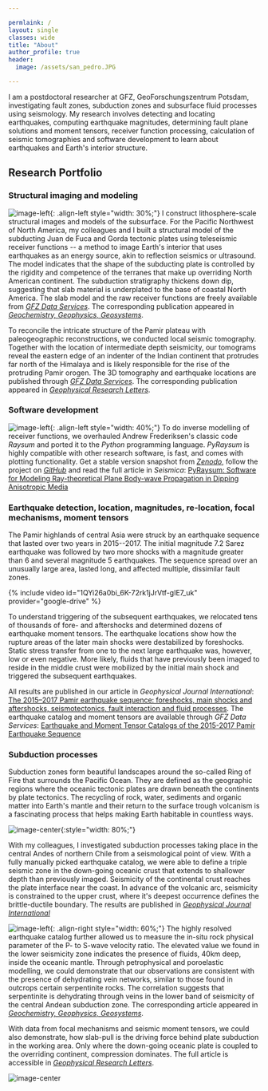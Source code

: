 ```yaml
---

permlaink: /
layout: single
classes: wide
title: "About"
author_profile: true
header:
  image: /assets/san_pedro.JPG

---
```

<script src="https://kit.fontawesome.com/ebdc698a08.js" crossorigin="anonymous"></script>

I am a postdoctoral researcher at GFZ, GeoForschungszentrum Potsdam, investigating fault
zones, subduction zones and subsurface fluid processes using seismology. My research
involves detecting and locating earthquakes, computing earthquake magnitudes,
determining fault plane solutions and moment tensors, receiver function processing,
calculation of seismic tomographies and software development to learn about earthquakes
and Earth's interior structure.

## Research Portfolio

### Structural imaging and modeling

![image-left](/assets/fig_interfacemaps_edit.png){: .align-left style="width: 30%;"}
I construct lithosphere-scale structural images and models of the subsurface. For the
Pacific Northwest of North America, my colleagues and I built a structural model
of the subducting Juan de Fuca and Gorda tectonic plates using teleseismic receiver
functions -- a method to
image Earth's interior that uses earthquakes as an energy source, akin to reflection
seismics or ultrasound. The model indicates that the shape of the subducting plate is
controlled by the rigidity and competence of the terranes that make up overriding North
American continent. The subduction stratigraphy thickens down dip, suggesting that slab
material is underplated to the base of coastal North America.  The slab model and the
raw receiver functions are freely available from [*GFZ Data Services*<sup><i
class="fa-solid fa-arrow-up-right-from-square
fa-2xs"></i></sup>](https://doi.org/10.5880/fidgeo.2023.033). The corresponding
publication appeared in [*Geochemistry, Geophysics, Geosystems*<sup><i class="fa-solid
fa-arrow-up-right-from-square fa-2xs"></i></sup>](https://doi.org/10.1029/2023GC011088). 

To reconcile the intricate structure of the Pamir plateau with  paleogeographic
reconstructions, we conducted local seismic tomography. Together with the location of
intermediate depth seismicity, our tomograms reveal the eastern edge of an indenter of
the Indian continent that protrudes far north of the Himalaya and is likely responsible
for the rise of the protruding Pamir orogen. The 3D tomography and earthquake locations are
published through [*GFZ Data Services*<sup><i
class="fa-solid fa-arrow-up-right-from-square
fa-2xs"></i></sup>](https://doi.org/XXX). The corresponding
publication appeared in [*Geophysical Research Letters*<sup><i class="fa-solid
fa-arrow-up-right-from-square fa-2xs"></i></sup>](https://doi.org/10.1029/2021GL095413). 

### Software development

![image-left](/assets/fig_smc_hyb-prs_transp.png){: .align-left style="width: 40%;"} To
do inverse modelling of receiver functions, we overhauled Andrew Frederiksen's classic
code *Raysum* and ported it to the *Python* programming language. *PyRaysum* is highly
compatible with other research software, is fast, and comes with plotting functionality.
Get a stable version snapshot from [*Zenodo*<sup><i class="fa-solid
fa-arrow-up-right-from-square
fa-2xs"></i></sup>](https://doi.org/10.5281/zenodo.6095748), follow the project on
[*GitHub*<sup><i class="fa-solid fa-arrow-up-right-from-square
fa-2xs"></i></sup>](https://github.com/paudetseis/PyRaysum) and read the full article in
*Seismica*: [PyRaysum: Software for Modeling Ray-theoretical Plane Body-wave Propagation
in Dipping Anisotropic Media<sup><i class="fa-solid fa-arrow-up-right-from-square
fa-2xs"></i></sup>](https://doi.org/10.26443/seismica.v2i1.220 )

### Earthquake detection, location, magnitudes, re-location, focal mechanisms, moment tensors

The Pamir highlands of central Asia were struck by an earthquake sequence that lasted
over two years in 2015--2017. The initial magnitude 7.2 Sarez earthquake was followed by
two more shocks with a magnitude greater than 6 and several magnitude 5 earthquakes. The
sequence spread over an unusually large area, lasted long, and affected multiple,
dissimilar fault zones.

{% include video id="1QYi26a0bi_6K-72rk1jJrVtf-gIE7_uk" provider="google-drive" %}

To understand triggering of the subsequent earthquakes, we relocated tens of thousands
of fore- and aftershocks and determined dozens of earthquake moment tensors. The
earthquake locations show how the rupture areas of the later main shocks were
destabilized by foreshocks. Static stress transfer from one to the next large earthquake
was, however, low or even negative. More likely, fluids that have previously been imaged
to reside in the middle crust were mobilized by the initial main shock and triggered the
subsequent earthquakes.

All results are published in our article in *Geophysical Journal International*: [The
2015–2017 Pamir earthquake sequence: foreshocks, main shocks and aftershocks,
seismotectonics, fault interaction and fluid processes<sup><i class="fa-solid
fa-arrow-up-right-from-square fa-2xs"></i></sup>](https://doi.org/10.1093/gji/ggac473).
The earthquake catalog and moment tensors are available through *GFZ Data Services*:
[Earthquake and Moment Tensor Catalogs of the 2015-2017 Pamir Earthquake Sequence<sup><i
class="fa-solid fa-arrow-up-right-from-square
fa-2xs"></i></sup>](https://doi.org/10.5880/fidgeo.2022.007)

### Subduction processes
Subduction zones form beautiful landscapes around the so-called Ring of Fire that
surrounds the Pacific Ocean. They are defined as the geographic regions where the oceanic
tectonic plates are drawn beneath the continents by plate tectonics. The recycling
of rock, water, sediments and organic matter into Earth's mantle and their return to the
surface trough volcanism is a fascinating process that helps making Earth habitable in
countless ways.

![image-center](/assets/GJIancorp.png){:style="width: 80%;"}

With my colleagues, I investigated subduction processes taking place in the central
Andes of northern Chile from a seismological point of view. With a fully manually picked
earthquake catalog, we were able to define a triple seismic zone in the down-going
oceanic crust that extends to shallower depth than previously imaged. Seismicity of the
continental crust reaches the plate interface near the coast. In advance of the volcanic
arc, seismicity is constrained to the upper crust, where it's deepest occurrence defines
the brittle-ductile boundary. The results are published in [*Geophysical Journal
International*<sup><i class="fa-solid fa-solid fa-arrow-up-right-from-square
fa-2xs"></i></sup>](https://doi.org/10.1093/gji/ggu084)

![image-left](/assets/phasediagramG3-edit.png){: .align-right style="width: 60%;"}
The highly resolved earthquake catalog further allowed us to measure the in-situ rock
physical parameter of the P- to S-wave velocity ratio. The elevated value we found in
the lower seismicity zone indicates the presence of fluids, 40km deep, inside the
oceanic mantle. Through petrophysical and poroelastic modelling, we could demonstrate
that our observations are consistent with the presence of dehydrating vein networks,
similar to those found in outcrops certain serpentinite rocks. The correlation suggests
that serpentinite is dehydrating through veins in the lower band of seismicity of the
central Andean subduction zone. The corresponding article appeared in [*Geochemistry,
Geophysics, Geosystems*<sup><i class="fa-solid fa-solid fa-arrow-up-right-from-square
fa-2xs"></i></sup>]( https://doi.org/10.1029/2018GC007703).

With data from focal mechanisms and seismic moment tensors, we could also demonstrate,
how slab-pull is the driving force behind plate subduction in the working area. Only
where the down-going oceanic plate is coupled to the overriding continent, compression
dominates. The full article is accessible in [*Geophysical Research Letters*<sup><i
class="fa-solid fa-solid fa-arrow-up-right-from-square fa-2xs"></i></sup>](
https://doi.org/10.1029/2018GL078793).

![image-center](/assets/fps-rakeGRL-edit.png)

